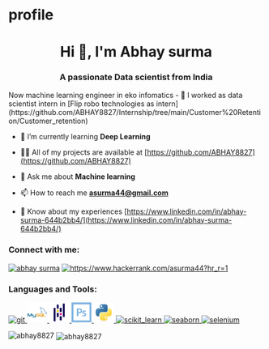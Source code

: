 # profile
<h1 align="center">Hi 👋, I'm Abhay surma</h1>
<h3 align="center">A passionate Data scientist from India</h3>
Now machine learning engineer in eko infomatics
- 🔭 I worked as data scientist intern in [Flip robo technologies as intern](https://github.com/ABHAY8827/Internship/tree/main/Customer%20Retention/Customer_retention)

- 🌱 I’m currently learning **Deep Learning**

- 👨‍💻 All of my projects are available at [https://github.com/ABHAY8827](https://github.com/ABHAY8827)

- 💬 Ask me about **Machine learning**

- 📫 How to reach me **asurma44@gmail.com**

- 📄 Know about my experiences [https://www.linkedin.com/in/abhay-surma-644b2bb4/](https://www.linkedin.com/in/abhay-surma-644b2bb4/)

<h3 align="left">Connect with me:</h3>
<p align="left">
<a href="https://linkedin.com/in/abhay surma" target="blank"><img align="center" src="https://raw.githubusercontent.com/rahuldkjain/github-profile-readme-generator/master/src/images/icons/Social/linked-in-alt.svg" alt="abhay surma" height="30" width="40" /></a>
<a href="https://www.hackerrank.com/https://www.hackerrank.com/asurma44?hr_r=1" target="blank"><img align="center" src="https://raw.githubusercontent.com/rahuldkjain/github-profile-readme-generator/master/src/images/icons/Social/hackerrank.svg" alt="https://www.hackerrank.com/asurma44?hr_r=1" height="30" width="40" /></a>
</p>

<h3 align="left">Languages and Tools:</h3>
<p align="left"> <a href="https://git-scm.com/" target="_blank" rel="noreferrer"> <img src="https://www.vectorlogo.zone/logos/git-scm/git-scm-icon.svg" alt="git" width="40" height="40"/> </a> <a href="https://www.mysql.com/" target="_blank" rel="noreferrer"> <img src="https://raw.githubusercontent.com/devicons/devicon/master/icons/mysql/mysql-original-wordmark.svg" alt="mysql" width="40" height="40"/> </a> <a href="https://pandas.pydata.org/" target="_blank" rel="noreferrer"> <img src="https://raw.githubusercontent.com/devicons/devicon/2ae2a900d2f041da66e950e4d48052658d850630/icons/pandas/pandas-original.svg" alt="pandas" width="40" height="40"/> </a> <a href="https://www.photoshop.com/en" target="_blank" rel="noreferrer"> <img src="https://raw.githubusercontent.com/devicons/devicon/master/icons/photoshop/photoshop-line.svg" alt="photoshop" width="40" height="40"/> </a> <a href="https://www.python.org" target="_blank" rel="noreferrer"> <img src="https://raw.githubusercontent.com/devicons/devicon/master/icons/python/python-original.svg" alt="python" width="40" height="40"/> </a> <a href="https://scikit-learn.org/" target="_blank" rel="noreferrer"> <img src="https://upload.wikimedia.org/wikipedia/commons/0/05/Scikit_learn_logo_small.svg" alt="scikit_learn" width="40" height="40"/> </a> <a href="https://seaborn.pydata.org/" target="_blank" rel="noreferrer"> <img src="https://seaborn.pydata.org/_images/logo-mark-lightbg.svg" alt="seaborn" width="40" height="40"/> </a> <a href="https://www.selenium.dev" target="_blank" rel="noreferrer"> <img src="https://raw.githubusercontent.com/detain/svg-logos/780f25886640cef088af994181646db2f6b1a3f8/svg/selenium-logo.svg" alt="selenium" width="40" height="40"/> </a> </p>

<p><img align="left" src="https://github-readme-stats.vercel.app/api/top-langs?username=abhay8827&show_icons=true&locale=en&layout=compact" alt="abhay8827" /></p>

<p>&nbsp;<img align="center" src="https://github-readme-stats.vercel.app/api?username=abhay8827&show_icons=true&locale=en" alt="abhay8827" /></p>
